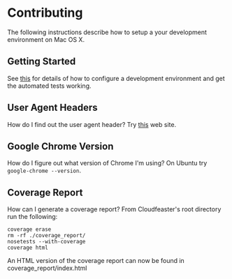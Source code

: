 # Contributing
The following instructions describe how to setup a your development
environment on Mac OS X.

## Getting Started
See [this](../dev_env) for details of how to configure a development environment
and get the automated tests working.

## User Agent Headers

How do I find out the user agent header?
Try [this](http://www.whoishostingthis.com/tools/user-agent/) web site.

## Google Chrome Version

How do I figure out what version of Chrome I'm using?
On Ubuntu try ```google-chrome --version```.

## Coverage Report

How can I generate a coverage report?
From Cloudfeaster's root directory run the following:
~~~~~
coverage erase
rm -rf ./coverage_report/
nosetests --with-coverage
coverage html
~~~~~
An HTML version of the coverage report can now be found in coverage_report/index.html
